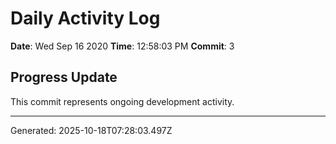 # Daily Activity Log

**Date**: Wed Sep 16 2020
**Time**: 12:58:03 PM
**Commit**: 3

## Progress Update

This commit represents ongoing development activity.

---
Generated: 2025-10-18T07:28:03.497Z
